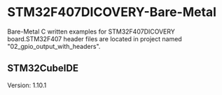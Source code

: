 # STM32F407DICOVERY-Bare-Metal

Bare-Metal C written examples for STM32F407DICOVERY board.STM32F407 header files are located in project named "02_gpio_output_with_headers".

## STM32CubeIDE
Version: 1.10.1
 